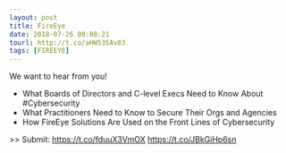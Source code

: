 ```yaml
---
layout: post
title: FireEye
date: 2018-07-26 00:00:21
tourl: http://t.co/aHW53SAv83
tags: [FIREEYE]
---
```

We want to hear from you! 

- What Boards of Directors and C-level Execs Need to Know About #Cybersecurity
- What Practitioners Need to Know to Secure Their Orgs and Agencies
- How FireEye Solutions Are Used on the Front Lines of Cybersecurity

&gt;&gt; Submit: https://t.co/fduuX3VmOX https://t.co/JBkGiHp6sn